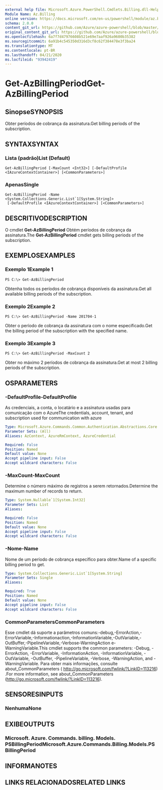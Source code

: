 ```yaml
---
external help file: Microsoft.Azure.PowerShell.Cmdlets.Billing.dll-Help.xml
Module Name: Az.Billing
online version: https://docs.microsoft.com/en-us/powershell/module/az.billing/get-azbillingperiod
schema: 2.0.0
content_git_url: https://github.com/Azure/azure-powershell/blob/master/src/Billing/Billing/help/Get-AzBillingPeriod.md
original_content_git_url: https://github.com/Azure/azure-powershell/blob/master/src/Billing/Billing/help/Get-AzBillingPeriod.md
ms.openlocfilehash: 6a7f7d47976608b521e69e7aaf926a9600b35382
ms.sourcegitcommit: 6a91b4c545350d316d3cf8c62f384478e3f3ba24
ms.translationtype: MT
ms.contentlocale: pt-BR
ms.lasthandoff: 04/21/2020
ms.locfileid: "93942419"
---
```

# <span data-ttu-id="7f597-101">Get-AzBillingPeriod</span><span class="sxs-lookup"><span data-stu-id="7f597-101">Get-AzBillingPeriod</span></span>

## <span data-ttu-id="7f597-102">Sinopse</span><span class="sxs-lookup"><span data-stu-id="7f597-102">SYNOPSIS</span></span>
<span data-ttu-id="7f597-103">Obter períodos de cobrança da assinatura.</span><span class="sxs-lookup"><span data-stu-id="7f597-103">Get billing periods of the subscription.</span></span>

## <span data-ttu-id="7f597-104">SYNTAX</span><span class="sxs-lookup"><span data-stu-id="7f597-104">SYNTAX</span></span>

### <span data-ttu-id="7f597-105">Lista (padrão)</span><span class="sxs-lookup"><span data-stu-id="7f597-105">List (Default)</span></span>
```
Get-AzBillingPeriod [-MaxCount <Int32>] [-DefaultProfile <IAzureContextContainer>] [<CommonParameters>]
```

### <span data-ttu-id="7f597-106">Apenas</span><span class="sxs-lookup"><span data-stu-id="7f597-106">Single</span></span>
```
Get-AzBillingPeriod -Name <System.Collections.Generic.List`1[System.String]>
 [-DefaultProfile <IAzureContextContainer>] [<CommonParameters>]
```

## <span data-ttu-id="7f597-107">DESCRITIVO</span><span class="sxs-lookup"><span data-stu-id="7f597-107">DESCRIPTION</span></span>
<span data-ttu-id="7f597-108">O cmdlet **Get-AzBillingPeriod** Obtém períodos de cobrança da assinatura.</span><span class="sxs-lookup"><span data-stu-id="7f597-108">The **Get-AzBillingPeriod** cmdlet gets billing periods of the subscription.</span></span>

## <span data-ttu-id="7f597-109">EXEMPLOS</span><span class="sxs-lookup"><span data-stu-id="7f597-109">EXAMPLES</span></span>

### <span data-ttu-id="7f597-110">Exemplo 1</span><span class="sxs-lookup"><span data-stu-id="7f597-110">Example 1</span></span>
```
PS C:\> Get-AzBillingPeriod
```

<span data-ttu-id="7f597-111">Obtenha todos os períodos de cobrança disponíveis da assinatura.</span><span class="sxs-lookup"><span data-stu-id="7f597-111">Get all available billing periods of the subscription.</span></span>

### <span data-ttu-id="7f597-112">Exemplo 2</span><span class="sxs-lookup"><span data-stu-id="7f597-112">Example 2</span></span>
```
PS C:\> Get-AzBillingPeriod -Name 201704-1
```

<span data-ttu-id="7f597-113">Obter o período de cobrança da assinatura com o nome especificado.</span><span class="sxs-lookup"><span data-stu-id="7f597-113">Get the billing period of the subscription with the specified name.</span></span>

### <span data-ttu-id="7f597-114">Exemplo 3</span><span class="sxs-lookup"><span data-stu-id="7f597-114">Example 3</span></span>
```
PS C:\> Get-AzBillingPeriod -MaxCount 2
```

<span data-ttu-id="7f597-115">Obter no máximo 2 períodos de cobrança da assinatura.</span><span class="sxs-lookup"><span data-stu-id="7f597-115">Get at most 2 billing periods of the subscription.</span></span>

## <span data-ttu-id="7f597-116">OS</span><span class="sxs-lookup"><span data-stu-id="7f597-116">PARAMETERS</span></span>

### <span data-ttu-id="7f597-117">-DefaultProfile</span><span class="sxs-lookup"><span data-stu-id="7f597-117">-DefaultProfile</span></span>
<span data-ttu-id="7f597-118">As credenciais, a conta, o locatário e a assinatura usadas para comunicação com o Azure</span><span class="sxs-lookup"><span data-stu-id="7f597-118">The credentials, account, tenant, and subscription used for communication with azure</span></span>

```yaml
Type: Microsoft.Azure.Commands.Common.Authentication.Abstractions.Core.IAzureContextContainer
Parameter Sets: (All)
Aliases: AzContext, AzureRmContext, AzureCredential

Required: False
Position: Named
Default value: None
Accept pipeline input: False
Accept wildcard characters: False
```

### <span data-ttu-id="7f597-119">-MaxCount</span><span class="sxs-lookup"><span data-stu-id="7f597-119">-MaxCount</span></span>
<span data-ttu-id="7f597-120">Determine o número máximo de registros a serem retornados.</span><span class="sxs-lookup"><span data-stu-id="7f597-120">Determine the maximum number of records to return.</span></span>

```yaml
Type: System.Nullable`1[System.Int32]
Parameter Sets: List
Aliases:

Required: False
Position: Named
Default value: None
Accept pipeline input: False
Accept wildcard characters: False
```

### <span data-ttu-id="7f597-121">-Nome</span><span class="sxs-lookup"><span data-stu-id="7f597-121">-Name</span></span>
<span data-ttu-id="7f597-122">Nome de um período de cobrança específico para obter.</span><span class="sxs-lookup"><span data-stu-id="7f597-122">Name of a specific billing period to get.</span></span>

```yaml
Type: System.Collections.Generic.List`1[System.String]
Parameter Sets: Single
Aliases:

Required: True
Position: Named
Default value: None
Accept pipeline input: False
Accept wildcard characters: False
```

### <span data-ttu-id="7f597-123">CommonParameters</span><span class="sxs-lookup"><span data-stu-id="7f597-123">CommonParameters</span></span>
<span data-ttu-id="7f597-124">Esse cmdlet dá suporte a parâmetros comuns:-debug,-ErrorAction,-ErrorVariable,-Informationaction,-InformationVariable,-OutVariable,-OutBuffer,-PipelineVariable,-Verbose-WarningAction e-WarningVariable.</span><span class="sxs-lookup"><span data-stu-id="7f597-124">This cmdlet supports the common parameters: -Debug, -ErrorAction, -ErrorVariable, -InformationAction, -InformationVariable, -OutVariable, -OutBuffer, -PipelineVariable, -Verbose, -WarningAction, and -WarningVariable.</span></span> <span data-ttu-id="7f597-125">Para obter mais informações, consulte about_CommonParameters ( http://go.microsoft.com/fwlink/?LinkID=113216) .</span><span class="sxs-lookup"><span data-stu-id="7f597-125">For more information, see about_CommonParameters (http://go.microsoft.com/fwlink/?LinkID=113216).</span></span>

## <span data-ttu-id="7f597-126">SENSORES</span><span class="sxs-lookup"><span data-stu-id="7f597-126">INPUTS</span></span>

### <span data-ttu-id="7f597-127">Nenhuma</span><span class="sxs-lookup"><span data-stu-id="7f597-127">None</span></span>

## <span data-ttu-id="7f597-128">EXIBE</span><span class="sxs-lookup"><span data-stu-id="7f597-128">OUTPUTS</span></span>

### <span data-ttu-id="7f597-129">Microsoft. Azure. Commands. billing. Models. PSBillingPeriod</span><span class="sxs-lookup"><span data-stu-id="7f597-129">Microsoft.Azure.Commands.Billing.Models.PSBillingPeriod</span></span>

## <span data-ttu-id="7f597-130">INFORMA</span><span class="sxs-lookup"><span data-stu-id="7f597-130">NOTES</span></span>

## <span data-ttu-id="7f597-131">LINKS RELACIONADOS</span><span class="sxs-lookup"><span data-stu-id="7f597-131">RELATED LINKS</span></span>
